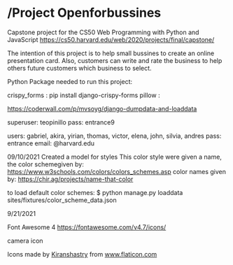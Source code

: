 # /Project Openforbussines
Capstone project for the CS50 Web Programming with Python and JavaScript
https://cs50.harvard.edu/web/2020/projects/final/capstone/


The intention of this project is to help small bussines to create an online presentation card.
Also, customers can write and rate the business to help others future customers
which business to select.

Python Package needed to run this project:

crispy_forms : pip install django-crispy-forms
pillow : 

https://coderwall.com/p/mvsoyg/django-dumpdata-and-loaddata


superuser: teopinillo
pass: entrance9

users: gabriel, akira, yirian, thomas, victor, elena, john, silvia, andres
pass: entrance
email: @harvard.edu



09/10/2021
  Created a model for styles
  This color style were given a name, the color schemegiven by:
  https://www.w3schools.com/colors/colors_schemes.asp
  color names given by:
  https://chir.ag/projects/name-that-color

  to load default color schemes:
  $ python manage.py loaddata sites/fixtures/color_scheme_data.json


  9/21/2021

  Font Awesome 4
  https://fontawesome.com/v4.7/icons/

 


  camera icon
  <div>Icons made by <a href="" title="Kiranshastry">Kiranshastry</a> from <a href="https://www.flaticon.com/" title="Flaticon">www.flaticon.com</a></div>






 

  